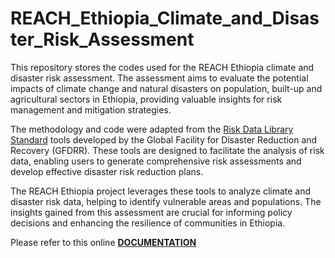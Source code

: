 # REACH_Ethiopia_Climate_and_Disaster_Risk_Assessment

This repository stores the codes used for the REACH Ethiopia climate and disaster risk assessment. The assessment aims to evaluate the potential impacts of climate change and natural disasters on population, built-up and agricultural sectors in Ethiopia, providing valuable insights for risk management and mitigation strategies.

The methodology and code were adapted from the [Risk Data Library Standard](https://riskdatalibrary.org/) tools developed by the Global Facility for Disaster Reduction and Recovery (GFDRR). These tools are designed to facilitate the analysis of risk data, enabling users to generate comprehensive risk assessments and develop effective disaster risk reduction plans.

The REACH Ethiopia project leverages these tools to analyze climate and disaster risk data, helping to identify vulnerable areas and populations. The insights gained from this assessment are crucial for informing policy decisions and enhancing the resilience of communities in Ethiopia.

Please refer to this online [**DOCUMENTATION**](https://gfdrr.github.io/CCDR-tools/)
